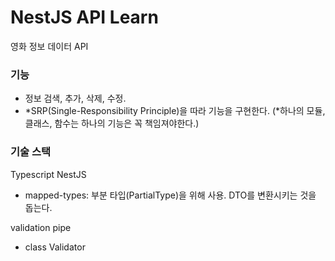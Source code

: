 # NestJS API Learn

영화 정보 데이터 API

### 기능

- 정보 검색, 추가, 삭제, 수정.
- *SRP(Single-Responsibility Principle)을 따라 기능을 구현한다.
  (*하나의 모듈, 클래스, 함수는 하나의 기능은 꼭 책임져야한다.)

### 기술 스택

Typescript
NestJS

- mapped-types: 부분 타입(PartialType)을 위해 사용. DTO를 변환시키는 것을 돕는다.

validation pipe

- class Validator
